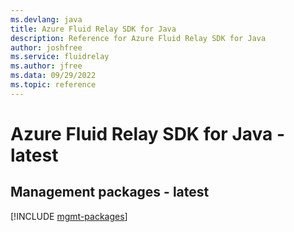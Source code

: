 ```yaml
---
ms.devlang: java
title: Azure Fluid Relay SDK for Java
description: Reference for Azure Fluid Relay SDK for Java
author: joshfree
ms.service: fluidrelay
ms.author: jfree
ms.data: 09/29/2022
ms.topic: reference
---
```

# Azure Fluid Relay SDK for Java - latest

## Management packages - latest
[!INCLUDE [mgmt-packages](fluid-relay-mgmt-index.md)]